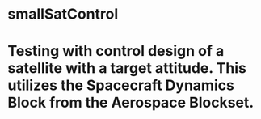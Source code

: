 # smallSatControl

# Testing with control design of a satellite with a target attitude. This utilizes the Spacecraft Dynamics Block from the Aerospace Blockset.
